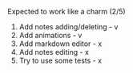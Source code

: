 Expected to work like a charm (2/5)
1. Add notes adding/deleting  - v
2. Add animations             - v
3. Add markdown editor        - x
4. Add notes editing          - x
5. Try to use some tests      - x
